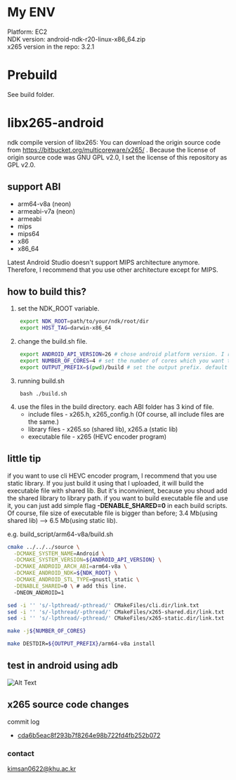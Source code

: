 # My ENV

Platform: EC2   
NDK version: android-ndk-r20-linux-x86_64.zip  
x265 version in the repo: 3.2.1   

# Prebuild

See build folder.


# libx265-android
ndk compile version of libx265: You can download the origin source code from https://bitbucket.org/multicoreware/x265/ . Because the license of origin source code was GNU GPL v2.0, I set the license of this repository as GPL v2.0.

## support ABI

* arm64-v8a (neon)
* armeabi-v7a (neon)
* armeabi
* mips
* mips64
* x86
* x86_64

Latest Android Studio doesn't support MIPS architecture anymore. Therefore, I recommend that you use other architecture except for MIPS.

## how to build this?

1. set the NDK_ROOT variable.
```bash
    export NDK_ROOT=path/to/your/ndk/root/dir
    export HOST_TAG=darwin-x86_64
```
2. change the build.sh file.
```bash
    export ANDROID_API_VERSION=26 # chose android platform version. I recommend a version higher than 21.
    export NUMBER_OF_CORES=4 # set the number of cores which you want to use for compile. it depends on CPU of your host computer.
    export OUTPUT_PREFIX=$(pwd)/build # set the output prefix. default directory is ./build
```
3. running build.sh
```shell
    bash ./build.sh
```
4. use the files in the build directory. each ABI folder has 3 kind of file.
    * include files - x265.h, x265_config.h (Of course, all include files are the same.)
    * library files - x265.so (shared lib), x265.a (static lib)
    * executable file - x265 (HEVC encoder program)

## little tip
if you want to use cli HEVC encoder program, I recommend that you use static library. If you just build it using that I uploaded, it will build the executable file with shared lib. But it's inconvinient, because you shoud add the shared library to library path. if you want to build executable file and use it, you can just add simple flag **-DENABLE_SHARED=0** in each build scripts. Of course, file size of executable file is bigger than before; 3.4 Mb(using shared lib) --> 6.5 Mb(using static lib).

e.g.    build_script/arm64-v8a/build.sh
```bash
cmake ../../../source \
  -DCMAKE_SYSTEM_NAME=Android \
  -DCMAKE_SYSTEM_VERSION=${ANDROID_API_VERSION} \
  -DCMAKE_ANDROID_ARCH_ABI=arm64-v8a \
  -DCMAKE_ANDROID_NDK=${NDK_ROOT} \
  -DCMAKE_ANDROID_STL_TYPE=gnustl_static \
  -DENABLE_SHARED=0 \ # add this line.
  -DNEON_ANDROID=1

sed -i '' 's/-lpthread/-pthread/' CMakeFiles/cli.dir/link.txt
sed -i '' 's/-lpthread/-pthread/' CMakeFiles/x265-shared.dir/link.txt
sed -i '' 's/-lpthread/-pthread/' CMakeFiles/x265-static.dir/link.txt

make -j${NUMBER_OF_CORES}

make DESTDIR=${OUTPUT_PREFIX}/arm64-v8a install
```
## test in android using adb

![Alt Text](https://github.com/kimsan0622/libx265-android/blob/master/screenshot/test.gif)

## x265 source code changes
commit log
* [cda6b5eac8f293b7f8264e98b722fd4fb252b072](https://github.com/kimsan0622/libx265-android/commit/cda6b5eac8f293b7f8264e98b722fd4fb252b072)

### contact
kimsan0622@khu.ac.kr
